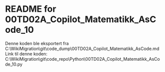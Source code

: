 # README for 00TD02A_Copilot_Matematikk_AsCode_10
Denne koden ble eksportert fra C:\WikiMigration\git\code_dump\00TD02A_Copilot_Matematikk_AsCode.md
Link til denne koden: C:\WikiMigration\git\code_repo\Python\00TD02A_Copilot_Matematikk_AsCode_10.py

